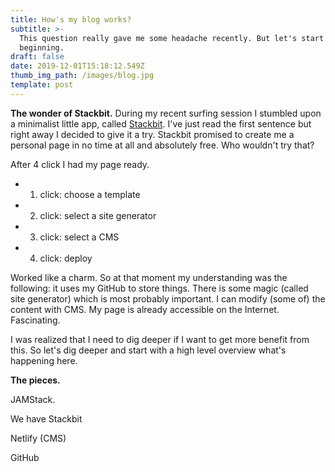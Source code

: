 ```yaml
---
title: How's my blog works?
subtitle: >-
  This question really gave me some headache recently. But let's start at the
  beginning.
draft: false
date: 2019-12-01T15:18:12.549Z
thumb_img_path: /images/blog.jpg
template: post
---
```

**The wonder of Stackbit.** During my recent surfing session I stumbled upon a minimalist little app, called [Stackbit](https://www.stackbit.com/). I've just read the first sentence but right away I decided to give it a try. Stackbit promised to create me a personal page in no time at all and absolutely free. Who wouldn't try that? 

After 4 click I had my page ready.

* 1. click: choose a template
* 2. click: select a site generator
* 3. click: select a CMS
* 4. click: deploy

Worked like a charm. So at that moment my understanding was the following: it uses my GitHub to store things. There is some magic (called site generator) which is most probably important. I can modify (some of) the content with CMS. My page is already accessible on the Internet. Fascinating.

I was realized that I need to dig deeper if I want to get more benefit from this. So let's dig deeper and start with a high level overview what's happening here.



**The pieces.**

JAMStack.

We have Stackbit 

Netlify (CMS)

GitHub
